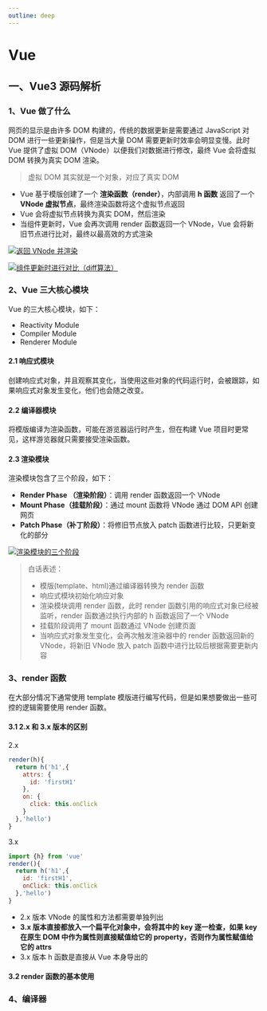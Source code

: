 ```yaml
---
outline: deep
---
```


# Vue

## 一、Vue3 源码解析

### 1、Vue 做了什么

网页的显示是由许多 DOM 构建的，传统的数据更新是需要通过 JavaScript 对 DOM 进行一些更新操作，但是当大量 DOM 需要更新时效率会明显变慢。此时 Vue 提供了虚拟 DOM（VNode）以便我们对数据进行修改，最终 Vue 会将虚拟 DOM 转换为真实 DOM 渲染。

> 虚拟 DOM 其实就是一个对象，对应了真实 DOM

- Vue 基于模版创建了一个 **渲染函数（render）**，内部调用 **h 函数** 返回了一个 **VNode 虚拟节点**，最终渲染函数将这个虚拟节点返回
- Vue 会将虚拟节点转换为真实 DOM，然后渲染
- 当组件更新时，Vue 会再次调用 render 函数返回一个 VNode，Vue 会将新旧节点进行比对，最终以最高效的方式渲染

[![返回 VNode 并渲染](https://s1.ax1x.com/2023/04/06/ppI2mKf.md.png)](https://imgse.com/i/ppI2mKf)

[![组件更新时进行对比（diff算法）](https://s1.ax1x.com/2023/04/06/ppI2UqU.md.png)](https://imgse.com/i/ppI2UqU)

### 2、Vue 三大核心模块

Vue 的三大核心模块，如下：

- Reactivity Module
- Compiler Module
- Renderer Module

#### 2.1 响应式模块

创建响应式对象，并且观察其变化，当使用这些对象的代码运行时，会被跟踪，如果响应式对象发生变化，他们也会随之改变。

#### 2.2 编译器模块

将模版编译为渲染函数，可能在游览器运行时产生，但在构建 Vue 项目时更常见，这样游览器就只需要接受渲染函数。

#### 2.3 渲染模块

渲染模块包含了三个阶段，如下：

- **Render Phase （渲染阶段）**：调用 render 函数返回一个 VNode
- **Mount Phase（挂载阶段）**：通过 mount 函数将 VNode 通过 DOM API 创建网页
- **Patch Phase（补丁阶段）**：将修旧节点放入 patch 函数进行比较，只更新变化的部分

[![渲染模块的三个阶段](https://s1.ax1x.com/2023/04/06/pponlJP.md.png)](https://imgse.com/i/pponlJP)

> 白话表述：
>
> - 模版(template、html)通过编译器转换为 render 函数
> - 响应式模块初始化响应对象
> - 渲染模块调用 render 函数，此时 render 函数引用的响应式对象已经被监听，render 函数通过执行内部的 h 函数返回了一个 VNode
> - 挂载阶段调用了 mount 函数通过 VNode 创建页面
> - 当响应式对象发生变化，会再次触发渲染器中的 render 函数返回新的 VNode，将新旧 VNode 放入 patch 函数中进行比较后根据需要更新内容

### 3、render 函数

在大部分情况下通常使用 template 模版进行编写代码，但是如果想要做出一些可控的逻辑需要使用 render 函数。

#### 3.1 2.x 和 3.x 版本的区别

2.x

```javascript
render(h){
  return h('h1',{
    attrs: {
      id: 'firstH1'
    },
    on: {
      click: this.onClick
    }
  },'hello')
}
```

3.x

```javascript
import {h} from 'vue'
render(){
  return h('h1',{
    id: 'firstH1',
    onClick: this.onClick
  },'hello')
}
```

- 2.x 版本 VNode 的属性和方法都需要单独列出
- **3.x 版本直接都放入一个扁平化对象中，会将其中的 key 逐一检查，如果 key 在原生 DOM 中作为属性则直接赋值给它的 property，否则作为属性赋值给它的 attrs**
- 3.x 版本 h 函数是直接从 Vue 本身导出的

#### 3.2 render 函数的基本使用

<preview path="../components/render-demo.vue" title="render 函数的基本使用" description="注意⚠️: setup 语法糖中不支持 render"></preview>

### 4、编译器
